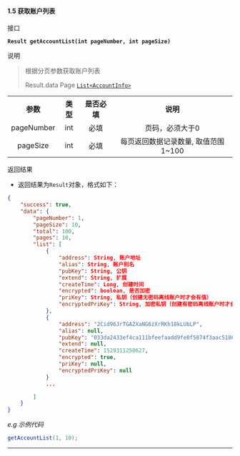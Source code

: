 #### 1.5 获取账户列表
接口

**`Result getAccountList(int pageNumber, int pageSize)`**

说明

> 根据分页参数获取账户列表
>
> Result.data Page <a href="#AccountInfo">`List<AccountInfo>`</a>

<table>
    <tr>
        <th align="center">参数</th>
        <th align="center">类型</th>
        <th align="center">是否必填</th>
        <th align="center">说明</th>
    </tr>
    <tr>
        <td align="center">pageNumber</td>
        <td align="center">int</td>
        <td align="center">必填</td>
        <td align="center">页码，必须大于0 </td>
    </tr>
    <tr>
        <td align="center">pageSize</td>
        <td align="center">int</td>
        <td align="center">必填</td>
        <td align="center">每页返回数据记录数量, 取值范围1~100</td>
    </tr></table>

返回结果  

- 返回结果为`Result`对象，格式如下：

```json
{
	"success": true,
	"data": {
		"pageNumber": 1,
    	"pageSize": 10,
    	"total": 100,
     	"pages": 10,
		"list": [
			{
				"address": String, 账户地址
				"alias": String, 账户别名
				"pubKey": String, 公钥
				"extend": String, 扩展
				"createTime": Long, 创建时间
				"encrypted": boolean, 是否加密
				"priKey": String, 私钥（创建无密码离线账户时才会有值）
				"encryptedPriKey": String, 加密私钥（创建有密码离线账户时才会有值）
			},
			{
				"address": "2Cid96JrTGA2XaNG6zXrRKh18kLUbLP",
				"alias": null,
				"pubKey": "033da2433ef4ca111bfeefaadd9fe0f5874f3aac5186109f9de10a9eed6f48f184",
				"extend": null,
				"createTime": 1529311250627,
				"encrypted": true,
				"priKey": null,
				"encryptedPriKey": null
			}
			...

		]
	}
}
```

*e.g 示例代码*

```java
getAccountList(1, 10);
```
---
